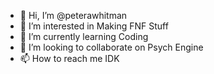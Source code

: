 - 👋 Hi, I’m @peterawhitman
- 👀 I’m interested in Making FNF Stuff
- 🌱 I’m currently learning Coding
- 💞️ I’m looking to collaborate on Psych Engine
- 📫 How to reach me IDK

<!---
peterawhitman/peterawhitman is a ✨ special ✨ repository because its `README.md` (this file) appears on your GitHub profile.
You can click the Preview link to take a look at your changes.
--->
